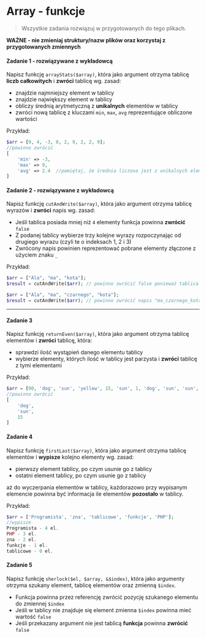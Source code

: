 #  Array - funkcje

> Wszystkie zadania rozwiązuj w przygotowanych do tego plikach.

**WAŻNE -  nie zmieniaj struktury/nazw plików oraz korzystaj z przygotowanych zmiennych**

#### Zadanie 1 - rozwiązywane z wykładowcą

Napisz funkcję `arrayStats($array)`, która jako argument otrzyma tablicę **liczb całkowitych** i **zwróci** tablicę wg. zasad:
* znajdzie najmniejszy element w tablicy
* znajdzie największy element w tablicy
* obliczy średnią arytmetyczną z **unikalnych** elementów w tablicy
* zwróci nową tablicę z kluczami `min`, `max`, `avg` reprezentujące obliczone wartości

Przykład:
```php
$arr = [9, 4, -3, 0, 2, 9, 2, 2, 9];
//powinno zwrócić
[
    'min' => -3,
    'max' => 9,
    'avg' => 2.4  //pamiętaj, że średnia liczona jest z unikalnych elementów tablicy
]
```

#### Zadanie 2 - rozwiązywane z wykładowcą

Napisz funkcję `cutAndWrite($array)`, która jako argument otrzyma tablicę wyrazów i **zwróci** napis wg. zasad:
* Jeśli tablica posiada mniej niż `4` elementy funkcja powinna **zwrócić** `false`
* Z podanej tablicy wybierze trzy kolejne wyrazy rozpoczynając od drugiego wyrazu (czyli te o indeksach 1, 2 i 3)
* Zwrócony napis powinien reprezentować pobrane elementy złączone z użyciem znaku `_`

Przykład:
```php
$arr = ["Ala", "ma", "kota"];
$result = cutAndWrite($arr); // powinno zwrócić false ponieważ tablica ma mniej niż 4 elementy

$arr = ["Ala", "ma", "czarnego", "kota"];
$result = cutAndWrite($arr); // powinno zwrócić napis "ma_czarnego_kota"
```

-------------------------------------------------------------------------------

#### Zadanie 3

Napisz funkcję `returnEven($array)`, która jako argument otrzyma tablicę elementów i **zwróci** tablicę, która:
* sprawdzi ilość wystąpień danego elementu tablicy
* wybierze elementy, których ilość w tablicy jest parzysta i **zwróci** tablicę z tymi elementami

Przykład:
```php
$arr = [90, 'dog', 'sun', 'yellow', 15, 'sun', 1, 'dog', 'sun', 'sun', 9, 15];
//powinno zwrócić
[
    'dog',
    'sun',
    15
]
```

#### Zadanie 4

Napisz funkcję `firstLast($array)`, która jako argument otrzyma tablicę elementów i **wypisze** kolejno elementy wg. zasad:
* pierwszy element tablicy, po czym usunie go z tablicy
* ostatni element tablicy, po czym usunie go z tablicy

aż do wyczerpania elementów w tablicy, każdorazowo przy wypisanym elemencie powinna być informacja ile elementów **pozostało** w tablicy.

Przykład:
```php
$arr = ['Programista', 'zna', 'tablicowe', 'funkcje', 'PHP'];
//wypisze
Programista - 4 el.
PHP - 3 el.
zna - 2 el.
funkcje - 1 el.
tablicowe - 0 el.
```

#### Zadanie 5

Napisz funkcję `sherlock($el, $array, &$index)`, która jako argumenty otrzyma szukany element, tablicę elementów oraz zmienną `$index`.
* Funkcja powinna przez referencję zwrócić pozycję szukanego elementu do zmiennej `$index`
* Jeśli w tablicy nie znajduje się element zmienna `$index` powinna mieć wartość `false`
* Jeśli przekazany argument nie jest tablicą **funkcja** powinna **zwrócić** `false`
